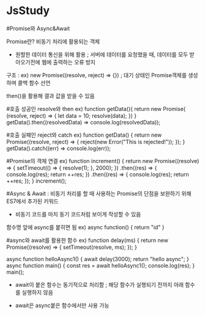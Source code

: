 # JsStudy

#Promise와 Async&Await

Promise란? 비동기 처리에 활용되는 객체

- 원할한 데이터 통신을 위해 활용 ; 서버에 데이터를 요청했을 때, 데이터를 모두 받아오기전에 웹에 출력하는 오류 방지

구조 : ex) new Promise((resolve, reject)  => {}) ; 대기 상태인 Promise객체를 생성하며 콜백 함수 선언

then()을 활용해 결과 값을 받을 수 있음

#호출 성공인 resolve와 then
ex)
function getData(){
    return new Promise( (resolve, reject) => {
      let data = 10;
      resolve(data);
    })
  }
getData().then((resolvedData) => console.log(resolvedData));

#호출 실패인 reject와 catch
ex)
function getData() {
  return new Promise((resolve, reject) => {
    reject(new Error("This is rejected!"));
  });
}
getData().catch((err) => console.log(err));

#Promise의 객체 연결
ex)
function increment() {
  return new Promise((resolve) => {
    setTimeout(() => {
      resolve(1);
    }, 2000);
  })
    .then((res) => {
      console.log(res);
      return ++res;
    })
    .then((res) => {
      console.log(res);
      return ++res;
    });
}
increment();

#Async & Await : 비동기 처리를 할 때 사용하는 Promise의 단점을 보완하기 위해 ES7에서 추가된 키워드

- 비동기 코드를 마치 동기 코드처럼 보이게 작성할 수 있음

함수명 앞에 async를 붙히면 됨 ex) async function() { return "id" }


#async와 await를 활용한 함수
ex)
function delay(ms) {
  return new Promise((resolve) => {
    setTimeout(resolve, ms);
  });
}

async function helloAsync1() {
  await delay(3000);
  return "hello async";
}
async function main() {
  const res = await helloAsync1();
  console.log(res);
}
main();

- await이 붙은 함수는 동기적으로 처리함 ; 해당 함수가 실행되기 전까지 아래 함수를 실행하지 않음

- await은 async붙은 함수에서만 사용 가능


